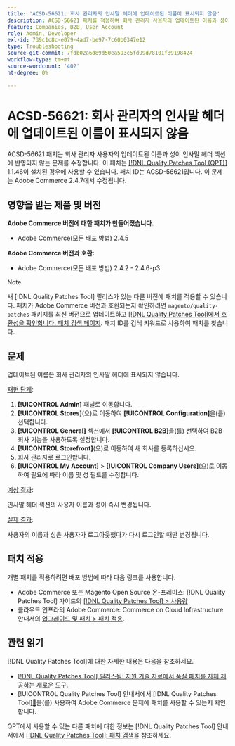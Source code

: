 ```yaml
---
title: 'ACSD-56621: 회사 관리자의 인사말 헤더에 업데이트된 이름이 표시되지 않음'
description: ACSD-56621 패치를 적용하여 회사 관리자 사용자의 업데이트된 이름과 성이 인사말 헤더 섹션에 반영되지 않은 Adobe Commerce 문제를 수정합니다.
feature: Companies, B2B, User Account
role: Admin, Developer
exl-id: 739c1c8c-e079-4ad7-be97-7c60b0347e12
type: Troubleshooting
source-git-commit: 7fdb02a6d89d50ea593c5fd99d78101f89198424
workflow-type: tm+mt
source-wordcount: '402'
ht-degree: 0%

---
```


# ACSD-56621: 회사 관리자의 인사말 헤더에 업데이트된 이름이 표시되지 않음

ACSD-56621 패치는 회사 관리자 사용자의 업데이트된 이름과 성이 인사말 헤더 섹션에 반영되지 않는 문제를 수정합니다. 이 패치는 [[!DNL Quality Patches Tool (QPT)]](https://experienceleague.adobe.com/ko/docs/commerce-operations/tools/quality-patches-tool/quality-patches-tool-to-self-serve-quality-patches) 1.1.46이 설치된 경우에 사용할 수 있습니다. 패치 ID는 ACSD-56621입니다. 이 문제는 Adobe Commerce 2.4.7에서 수정됩니다.

## 영향을 받는 제품 및 버전

**Adobe Commerce 버전에 대한 패치가 만들어졌습니다.**

* Adobe Commerce(모든 배포 방법) 2.4.5

**Adobe Commerce 버전과 호환:**

* Adobe Commerce(모든 배포 방법) 2.4.2 - 2.4.6-p3

>[!NOTE]
>
>새 [!DNL Quality Patches Tool] 릴리스가 있는 다른 버전에 패치를 적용할 수 있습니다. 패치가 Adobe Commerce 버전과 호환되는지 확인하려면 `magento/quality-patches` 패키지를 최신 버전으로 업데이트하고 [[!DNL Quality Patches Tool]에서 호환성을 확인합니다. 패치 검색 페이지](https://experienceleague.adobe.com/tools/commerce-quality-patches/index.html?lang=ko). 패치 ID를 검색 키워드로 사용하여 패치를 찾습니다.

## 문제

업데이트된 이름은 회사 관리자의 인사말 헤더에 표시되지 않습니다.

<u>재현 단계</u>:

1. **[!UICONTROL Admin]** 패널로 이동합니다.
1. **[!UICONTROL Stores]**(으)로 이동하여 **[!UICONTROL Configuration]**&#x200B;을(를) 선택합니다.
1. **[!UICONTROL General]** 섹션에서 **[!UICONTROL B2B]**&#x200B;을(를) 선택하여 B2B 회사 기능을 사용하도록 설정합니다.
1. **[!UICONTROL Storefront]**(으)로 이동하여 새 회사를 등록하십시오.
1. 회사 관리자로 로그인합니다.
1. **[!UICONTROL My Account]** > **[!UICONTROL Company Users]**(으)로 이동하여 필요에 따라 이름 및 성 필드를 수정합니다.

<u>예상 결과</u>:

인사말 헤더 섹션의 사용자 이름과 성이 즉시 변경됩니다.

<u>실제 결과</u>:

사용자의 이름과 성은 사용자가 로그아웃했다가 다시 로그인할 때만 변경됩니다.

## 패치 적용

개별 패치를 적용하려면 배포 방법에 따라 다음 링크를 사용합니다.

* Adobe Commerce 또는 Magento Open Source 온-프레미스: [!DNL Quality Patches Tool] 가이드의 [[!DNL Quality Patches Tool] > 사용량](/help/tools/quality-patches-tool/usage.md)
* 클라우드 인프라의 Adobe Commerce: Commerce on Cloud Infrastructure 안내서의 [업그레이드 및 패치 > 패치 적용](https://experienceleague.adobe.com/docs/commerce-cloud-service/user-guide/develop/upgrade/apply-patches.html?lang=ko).

## 관련 읽기

[!DNL Quality Patches Tool]에 대한 자세한 내용은 다음을 참조하세요.

* [[!DNL Quality Patches Tool] 릴리스됨: 지원 기술 자료에서 품질 패치를 자체 제공하는 새로운 도구](https://experienceleague.adobe.com/ko/docs/commerce-operations/tools/quality-patches-tool/quality-patches-tool-to-self-serve-quality-patches).
* [!UICONTROL Quality Patches Tool] 안내서에서  [!DNL Quality Patches Tool][&#128279;](/help/tools/quality-patches-tool/patches-available-in-qpt/check-patch-for-magento-issue-with-magento-quality-patches.md)을(를) 사용하여 Adobe Commerce 문제에 패치를 사용할 수 있는지 확인합니다.


QPT에서 사용할 수 있는 다른 패치에 대한 정보는 [!DNL Quality Patches Tool] 안내서에서 [[!DNL Quality Patches Tool]: 패치 검색](https://experienceleague.adobe.com/tools/commerce-quality-patches/index.html?lang=ko)을 참조하세요.
